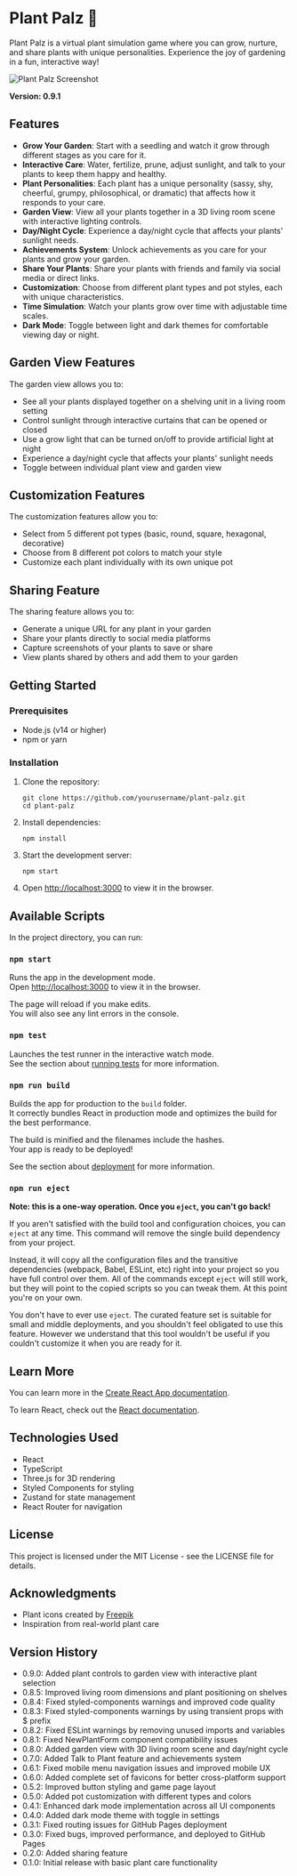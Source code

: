 # Plant Palz 🌱

Plant Palz is a virtual plant simulation game where you can grow, nurture, and share plants with unique personalities. Experience the joy of gardening in a fun, interactive way!

![Plant Palz Screenshot](public/screenshot.png)

**Version: 0.9.1**

## Features

- **Grow Your Garden**: Start with a seedling and watch it grow through different stages as you care for it.
- **Interactive Care**: Water, fertilize, prune, adjust sunlight, and talk to your plants to keep them happy and healthy.
- **Plant Personalities**: Each plant has a unique personality (sassy, shy, cheerful, grumpy, philosophical, or dramatic) that affects how it responds to your care.
- **Garden View**: View all your plants together in a 3D living room scene with interactive lighting controls.
- **Day/Night Cycle**: Experience a day/night cycle that affects your plants' sunlight needs.
- **Achievements System**: Unlock achievements as you care for your plants and grow your garden.
- **Share Your Plants**: Share your plants with friends and family via social media or direct links.
- **Customization**: Choose from different plant types and pot styles, each with unique characteristics.
- **Time Simulation**: Watch your plants grow over time with adjustable time scales.
- **Dark Mode**: Toggle between light and dark themes for comfortable viewing day or night.

## Garden View Features

The garden view allows you to:

- See all your plants displayed together on a shelving unit in a living room setting
- Control sunlight through interactive curtains that can be opened or closed
- Use a grow light that can be turned on/off to provide artificial light at night
- Experience a day/night cycle that affects your plants' sunlight needs
- Toggle between individual plant view and garden view

## Customization Features

The customization features allow you to:

- Select from 5 different pot types (basic, round, square, hexagonal, decorative)
- Choose from 8 different pot colors to match your style
- Customize each plant individually with its own unique pot

## Sharing Feature

The sharing feature allows you to:

- Generate a unique URL for any plant in your garden
- Share your plants directly to social media platforms
- Capture screenshots of your plants to save or share
- View plants shared by others and add them to your garden

## Getting Started

### Prerequisites

- Node.js (v14 or higher)
- npm or yarn

### Installation

1. Clone the repository:
   ```
   git clone https://github.com/yourusername/plant-palz.git
   cd plant-palz
   ```

2. Install dependencies:
   ```
   npm install
   ```

3. Start the development server:
   ```
   npm start
   ```

4. Open [http://localhost:3000](http://localhost:3000) to view it in the browser.

## Available Scripts

In the project directory, you can run:

### `npm start`

Runs the app in the development mode.\
Open [http://localhost:3000](http://localhost:3000) to view it in the browser.

The page will reload if you make edits.\
You will also see any lint errors in the console.

### `npm test`

Launches the test runner in the interactive watch mode.\
See the section about [running tests](https://facebook.github.io/create-react-app/docs/running-tests) for more information.

### `npm run build`

Builds the app for production to the `build` folder.\
It correctly bundles React in production mode and optimizes the build for the best performance.

The build is minified and the filenames include the hashes.\
Your app is ready to be deployed!

See the section about [deployment](https://facebook.github.io/create-react-app/docs/deployment) for more information.

### `npm run eject`

**Note: this is a one-way operation. Once you `eject`, you can't go back!**

If you aren't satisfied with the build tool and configuration choices, you can `eject` at any time. This command will remove the single build dependency from your project.

Instead, it will copy all the configuration files and the transitive dependencies (webpack, Babel, ESLint, etc) right into your project so you have full control over them. All of the commands except `eject` will still work, but they will point to the copied scripts so you can tweak them. At this point you're on your own.

You don't have to ever use `eject`. The curated feature set is suitable for small and middle deployments, and you shouldn't feel obligated to use this feature. However we understand that this tool wouldn't be useful if you couldn't customize it when you are ready for it.

## Learn More

You can learn more in the [Create React App documentation](https://facebook.github.io/create-react-app/docs/getting-started).

To learn React, check out the [React documentation](https://reactjs.org/).

## Technologies Used

- React
- TypeScript
- Three.js for 3D rendering
- Styled Components for styling
- Zustand for state management
- React Router for navigation

## License

This project is licensed under the MIT License - see the LICENSE file for details.

## Acknowledgments

- Plant icons created by [Freepik](https://www.freepik.com)
- Inspiration from real-world plant care

## Version History

- 0.9.0: Added plant controls to garden view with interactive plant selection
- 0.8.5: Improved living room dimensions and plant positioning on shelves
- 0.8.4: Fixed styled-components warnings and improved code quality
- 0.8.3: Fixed styled-components warnings by using transient props with $ prefix
- 0.8.2: Fixed ESLint warnings by removing unused imports and variables
- 0.8.1: Fixed NewPlantForm component compatibility issues
- 0.8.0: Added garden view with 3D living room scene and day/night cycle
- 0.7.0: Added Talk to Plant feature and achievements system
- 0.6.1: Fixed mobile menu navigation issues and improved mobile UX
- 0.6.0: Added complete set of favicons for better cross-platform support
- 0.5.2: Improved button styling and game page layout
- 0.5.0: Added pot customization with different types and colors
- 0.4.1: Enhanced dark mode implementation across all UI components
- 0.4.0: Added dark mode theme with toggle in settings
- 0.3.1: Fixed routing issues for GitHub Pages deployment
- 0.3.0: Fixed bugs, improved performance, and deployed to GitHub Pages
- 0.2.0: Added sharing feature
- 0.1.0: Initial release with basic plant care functionality
